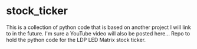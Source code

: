 stock_ticker
============
This is a collection of python code that is based on another project I will link to in the future.
I'm sure a YouTube video will also be posted here... 
Repo to hold the python code for the LDP LED Matrix stock ticker. 
